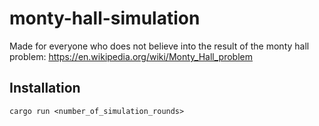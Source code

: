 # monty-hall-simulation

Made for everyone who does not believe into the result of the monty hall problem:
https://en.wikipedia.org/wiki/Monty_Hall_problem

## Installation
```
cargo run <number_of_simulation_rounds>
```